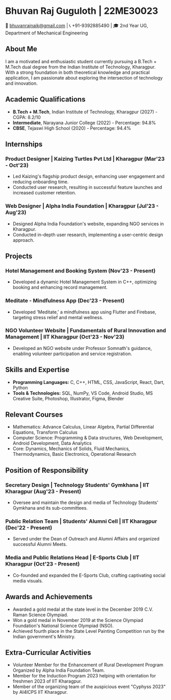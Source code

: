 # Bhuvan Raj Guguloth | 22ME30023

📧 bhuvanrajnaik@gmail.com | 📞 +91-9392885490 | 🎓 2nd Year UG, Department of Mechanical Engineering

## About Me

I am a motivated and enthusiastic student currently pursuing a B.Tech + M.Tech dual degree from the Indian Institute of Technology, Kharagpur. With a strong foundation in both theoretical knowledge and practical application, I am passionate about exploring the intersection of technology and innovation.

## Academic Qualifications

- **B.Tech + M.Tech**, Indian Institute of Technology, Kharagpur (2027) - CGPA: 8.2/10
- **Intermediate**, Narayana Junior College (2022) - Percentage: 94.8%
- **CBSE**, Tejaswi High School (2020) - Percentage: 94.4%

## Internships

### Product Designer | Kaizing Turtles Pvt Ltd | Kharagpur (Mar'23 - Oct'23)

- Led Kaizing's flagship product design, enhancing user engagement and reducing onboarding time.
- Conducted user research, resulting in successful feature launches and increased customer retention.

### Web Designer | Alpha India Foundation | Kharagpur (Jul'23 - Aug'23)

- Designed Alpha India Foundation's website, expanding NGO services in Kharagpur.
- Conducted in-depth user research, implementing a user-centric design approach.

## Projects

### Hotel Management and Booking System (Nov'23 - Present)

- Developed a dynamic Hotel Management System in C++, optimizing booking and enhancing record management.

### Meditate - Mindfulness App (Dec'23 - Present)

- Developed 'Meditate,' a mindfulness app using Flutter and Firebase, targeting stress relief and mental wellness.

### NGO Volunteer Website | Fundamentals of Rural Innovation and Management | IIT Kharagpur (Oct'23 - Nov'23)

- Developed an NGO website under Professor Somnath's guidance, enabling volunteer participation and service registration.

## Skills and Expertise

- **Programming Languages:** C, C++, HTML, CSS, JavaScript, React, Dart, Python
- **Tools & Technologies:** SQL, NumPy, VS Code, Android Studio, MS Creative Suite, Photoshop, Illustrator, Figma, Blender

## Relevant Courses

- Mathematics: Advance Calculus, Linear Algebra, Partial Differential Equations, Transform Calculus
- Computer Science: Programming & Data structures, Web Development, Android Development, Data Analytics
- Core: Dynamics, Mechanics of Solids, Fluid Mechanics, Thermodynamics, Basic Electronics, Operational Research

## Position of Responsibility

### Secretary Design | Technology Students' Gymkhana | IIT Kharagpur (Aug'23 - Present)

- Oversee and maintain the design and media of Technology Students' Gymkhana and its sub-committees.

### Public Relation Team | Students' Alumni Cell | IIT Kharagpur (Dec'22 - Present)

- Served under the Dean of Outreach and Alumni Affairs and organized successful Alumni Meets.

### Media and Public Relations Head | E-Sports Club | IIT Kharagpur (Oct'23 - Present)

- Co-founded and expanded the E-Sports Club, crafting captivating social media visuals.

## Awards and Achievements

- Awarded a gold medal at the state level in the December 2019 C.V. Raman Science Olympiad.
- Won a gold medal in November 2019 at the Science Olympiad Foundation's National Science Olympiad (NSO).
- Achieved fourth place in the State Level Painting Competition run by the Indian government's Ministry.

## Extra-Curricular Activities

- Volunteer Member for the Enhancement of Rural Development Program Organized by Alpha India Foundation Team.
- Member for the Induction Program 2023 helping with orientation for freshmen 2023 of IIT Kharagpur.
- Member of the organizing team of the auspicious event "Cyphyss 2023" by AI4ICPS IIT Kharagpur.
